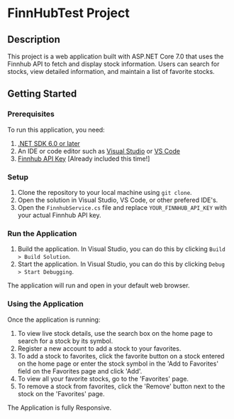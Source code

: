 # FinnHubTest Project

## Description

This project is a web application built with ASP.NET Core 7.0 that uses the Finnhub API to fetch and display stock information. Users can search for stocks, view detailed information, and maintain a list of favorite stocks.

## Getting Started

### Prerequisites

To run this application, you need:

1. [.NET SDK 6.0 or later](https://dotnet.microsoft.com/download)
2. An IDE or code editor such as [Visual Studio](https://visualstudio.microsoft.com/) or [VS Code](https://code.visualstudio.com/)
3. [Finnhub API Key](https://finnhub.io/) [Already included this time!]

### Setup

1. Clone the repository to your local machine using `git clone`.
2. Open the solution in Visual Studio, VS Code, or other prefered IDE's.
3. Open the `FinnhubService.cs` file and replace `YOUR_FINNHUB_API_KEY` with your actual Finnhub API key.

### Run the Application

1. Build the application. In Visual Studio, you can do this by clicking `Build > Build Solution`.
2. Start the application. In Visual Studio, you can do this by clicking `Debug > Start Debugging`.

The application will run and open in your default web browser.

### Using the Application

Once the application is running:

1. To view live stock details, use the search box on the home page to search for a stock by its symbol.
2. Register a new account to add a stock to your favorites. 
3. To add a stock to favorites, click the favorite button on a stock entered on the home page or enter the stock symbol in the 'Add to Favorites' field on the Favorites page and click 'Add'.
4. To view all your favorite stocks, go to the 'Favorites' page.
5. To remove a stock from favorites, click the 'Remove' button next to the stock on the 'Favorites' page.

The Application is fully Responsive. 
